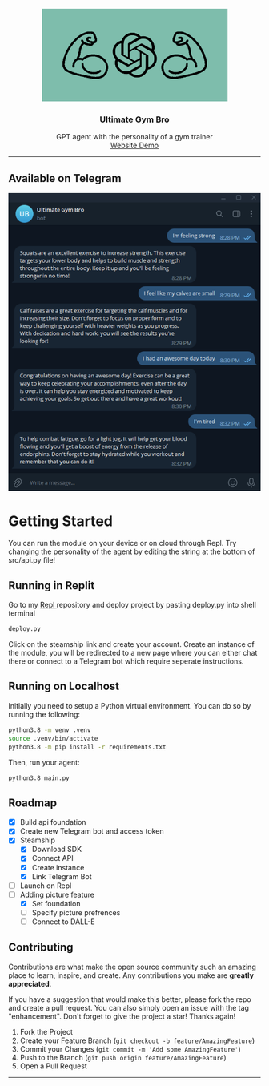 <br />
<div align="center">
  <a href="https://github.com/github_username/repo_name">
    <img src="assets/logo_2.0.png" alt="Logo" width="371" height="185">
  </a>

<h3 align="center">Ultimate Gym Bro</h3>

  <p align="center">
      GPT agent with the personality of a gym trainer
    <br />
    <a href="https://hmolavi.com/ultimate-gym-bro-chat/">Website Demo</a>
  </p>
</div>
<div align="center">
</div>

----
## Available on Telegram

<div align="center">
  <img src="assets/telegram_chat.png">
</div>

# Getting Started
You can run the module on your device or on cloud through Repl. Try changing the personality of the agent by editing the string at the bottom of src/api.py file!

## Running in Replit
Go to my <a href="https://replit.com/@hmolavi/Ultimate-Gym-Bro">Repl </a> repository and deploy project by pasting deploy.py into shell terminal
``` bash
deploy.py
```
Click on the steamship link and create your account. Create an instance of the module, you will be redirected to a new page where you can either chat there or connect to a Telegram bot which require seperate instructions.
## Running on Localhost
Initially you need to setup a Python virtual environment. You can do so by running the following:
```bash
python3.8 -m venv .venv
source .venv/bin/activate
python3.8 -m pip install -r requirements.txt
```
Then, run your agent:
```bash
python3.8 main.py
```

## Roadmap
- [x] Build api foundation
- [x] Create new Telegram bot and access token
- [x] Steamship
  - [x] Download SDK
  - [x] Connect API
  - [x] Create instance
  - [x] Link Telegram Bot
- [ ] Launch on Repl
- [ ] Adding picture feature
  - [x] Set foundation
  - [ ] Specify picture prefrences
  - [ ] Connect to DALL-E
     
## Contributing
Contributions are what make the open source community such an amazing place to learn, inspire, and create. Any contributions you make are **greatly appreciated**.

If you have a suggestion that would make this better, please fork the repo and create a pull request. You can also simply open an issue with the tag "enhancement".
Don't forget to give the project a star! Thanks again!

1. Fork the Project
2. Create your Feature Branch (`git checkout -b feature/AmazingFeature`)
3. Commit your Changes (`git commit -m 'Add some AmazingFeature'`)
4. Push to the Branch (`git push origin feature/AmazingFeature`)
5. Open a Pull Request

----

